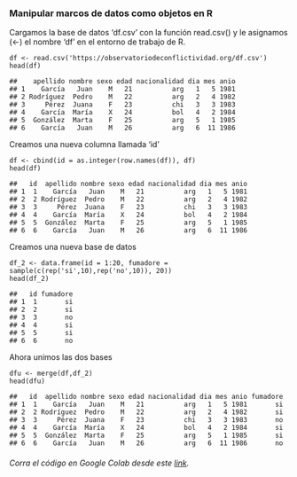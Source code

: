 ### Manipular marcos de datos como objetos en R

Cargamos la base de datos ‘df.csv’ con la función read.csv() y le
asignamos (&lt;-) el nombre ‘df’ en el entorno de trabajo de R.

    df <- read.csv('https://observatoriodeconflictividad.org/df.csv')
    head(df)

    ##    apellido nombre sexo edad nacionalidad dia mes anio
    ## 1    García   Juan    M   21          arg   1   5 1981
    ## 2 Rodríguez  Pedro    M   22          arg   2   4 1982
    ## 3     Pérez  Juana    F   23          chi   3   3 1983
    ## 4    García  María    X   24          bol   4   2 1984
    ## 5  González  Marta    F   25          arg   5   1 1985
    ## 6    García   Juan    M   26          arg   6  11 1986

Creamos una nueva columna llamada ‘id’

    df <- cbind(id = as.integer(row.names(df)), df)
    head(df)

    ##   id  apellido nombre sexo edad nacionalidad dia mes anio
    ## 1  1    García   Juan    M   21          arg   1   5 1981
    ## 2  2 Rodríguez  Pedro    M   22          arg   2   4 1982
    ## 3  3     Pérez  Juana    F   23          chi   3   3 1983
    ## 4  4    García  María    X   24          bol   4   2 1984
    ## 5  5  González  Marta    F   25          arg   5   1 1985
    ## 6  6    García   Juan    M   26          arg   6  11 1986

Creamos una nueva base de datos

    df_2 <- data.frame(id = 1:20, fumadore = sample(c(rep('si',10),rep('no',10)), 20))
    head(df_2)

    ##   id fumadore
    ## 1  1       si
    ## 2  2       si
    ## 3  3       no
    ## 4  4       si
    ## 5  5       si
    ## 6  6       no

Ahora unimos las dos bases

    dfu <- merge(df,df_2)
    head(dfu)

    ##   id  apellido nombre sexo edad nacionalidad dia mes anio fumadore
    ## 1  1    García   Juan    M   21          arg   1   5 1981       si
    ## 2  2 Rodríguez  Pedro    M   22          arg   2   4 1982       si
    ## 3  3     Pérez  Juana    F   23          chi   3   3 1983       no
    ## 4  4    García  María    X   24          bol   4   2 1984       si
    ## 5  5  González  Marta    F   25          arg   5   1 1985       si
    ## 6  6    García   Juan    M   26          arg   6  11 1986       no

###### Corra el código en Google Colab desde este [link](https://colab.research.google.com/drive/1rMC9cFZfo1ZPRBopsSn7Ym0ivgm7hx-X?usp=sharing "Google Colab").
